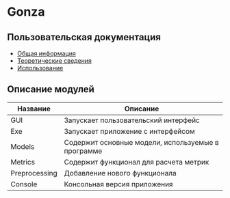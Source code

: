 # Gonza

## Пользовательская документация 
-  [Общая информация](./base.md)
- [Теоретические сведения](./info.md)
- [Использование](./use.md)




## Описание модулей
| Название | Описание                                                        |
|----------|-----------------------------------------------------------------|
| GUI           | Запускает пользовательский интерфейс                       |
| Exe           | Запускает приложение с интерфейсом                         |
| Models        | Содержит основные модели, используемые в программе         |
| Metrics	      | Содержит функционал для расчета метрик                     |
| Preprocessing | Добавление нового функционала                              |
| Console       | Консольная версия приложения                               |
